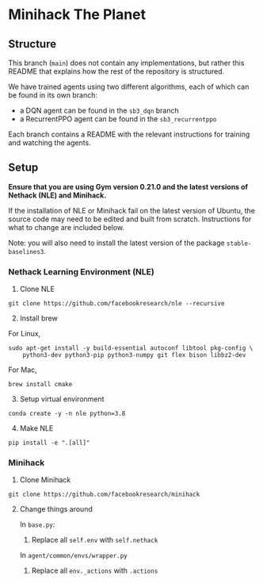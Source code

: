 # Minihack The Planet

## Structure

This branch (`main`) does not contain any implementations, but rather this README that explains how the rest of the repository is structured.

We have trained agents using two different algorithms, each of which can be found in its own branch:

- a DQN agent can be found in the `sb3_dqn` branch
- a RecurrentPPO agent can be found in the `sb3_recurrentppo`

Each branch contains a README with the relevant instructions for training and watching the agents.

## Setup

**Ensure that you are using Gym version 0.21.0 and the latest versions of Nethack (NLE) and Minihack.**

If the installation of NLE or Minihack fail on the latest version of Ubuntu, the source code may need to be edited and built from scratch. Instructions for what to change are included below.

Note: you will also need to install the latest version of the package `stable-baselines3`.

### Nethack Learning Environment (NLE)

1. Clone NLE

```
git clone https://github.com/facebookresearch/nle --recursive
```

2. Install brew

For Linux,

```
sudo apt-get install -y build-essential autoconf libtool pkg-config \
    python3-dev python3-pip python3-numpy git flex bison libbz2-dev
```

For Mac,

```
brew install cmake
```

3. Setup virtual environment

```
conda create -y -n nle python=3.8
```

4. Make NLE

```
pip install -e ".[all]"
```

### Minihack

1. Clone Minihack

```
git clone https://github.com/facebookresearch/minihack
```

2. Change things around

   In `base.py`:

   1. Replace all `self.env` with `self.nethack`

   In `agent/common/envs/wrapper.py`

   1. Replace all `env._actions` with `.actions`
